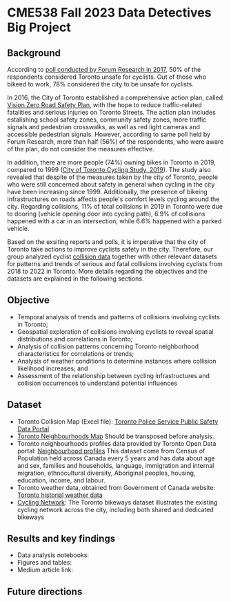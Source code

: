 # CME538 Fall 2023 Data Detectives Big Project

## Background
According to [poll conducted by Forum Research in 2017](https://poll.forumresearch.com/m/post/2660/most-believe-roads-safe-for-pedestrians-not-for-cyclists/), 50% of the respondents considered Toronto unsafe for cyclists. Out of those who bikeed to work, 78% considered the city to be unsafe for cyclists.

In 2016, the City of Toronto established a comprehensive action plan, called [Vision Zero Road Safety Plan](https://www.toronto.ca/services-payments/streets-parking-transportation/road-safety/vision-zero/vision-zero-dashboard/#:~:text=The%20Vision%20Zero%20Road%20Safety,through%20a%20range%20of%20initiatives.), with the hope to reduce traffic-related fatalities and serious injuries on Toronto Streets. The action plan includes estalishing school safety zones, community safety zones, more traffic signals and pedestrian crosswalks, as well as red light cameras and accessible pedestrian signals. However, according to same poll held by Forum Research, more than half (56%) of the respondents, who were aware of the plan, do not consider the measures effective.

In addition, there are more people (74%) owning bikes in Toronto in 2019, compared to 1999 ([City of Toronto Cycling Study, 2019](https://www.toronto.ca/wp-content/uploads/2021/04/8f76-2019-Cycling-Public-Option-Survey-City-of-Toronto-Cycling.pdf)). The study also revealed that despite of the measures taken by the city of Toronto, people who were still concerned about safety in general when cycling in the city have been increasing since 1999. Additionally, the presence of bikeing infrastructures on roads affects people's comfort levels cycling around the city. Regarding collisions, 11% of total collisions in 2019 in Toronto were due to dooring (vehicle opening door into cycling path), 6.9% of collisions happened with a car in an intersection, while 6.6% happened with a parked vehicle. 

Based on the exsiting reports and polls, it is imperative that the city of Toronto take actions to improve cyclists safety in the city. Therefore, our group analyzed cyclist [collision data](https://data.torontopolice.on.ca/pages/cyclists) together with other relevant datasets for patterns and trends of serious and fatal collisions involving cyclists from 2018 to 2022 in Toronto. More details regarding the objectives and the datasets are explained in the following sections.

## Objective 
* Temporal analysis of trends and patterns of collisions involving cyclists in Toronto;
* Geospatial exploration of collisions involving cyclists to reveal spatial distributions and correlations in Toronto;
* Analysis of collision patterns concerning Toronto neighborhood characteristics for correlations or trends;
* Analysis of weather conditions to determine instances where collision likelihood increases; and
* Assessment of the relationship between cycling infrastructures and collision occurrences to understand potential influences

## Dataset

* Toronto Collision Map (Excel file): [Toronto Police Service Public Safety Data Portal](https://data.torontopolice.on.ca/pages/cyclists)
* [Toronto Neighbourhoods Map](https://github.com/yuqiaochen-code/data_detectives_CME538/blob/66e05653a912a5a1b7ce3b187a17b586e546442e/toronto_neighbourhoods.shp) Should be transposed before analysis.
* Toronto neighbourhoods profiles data provided by Toronto Open Data portal: [Neighbourhood profiles](https://open.toronto.ca/dataset/neighbourhood-profiles/)
  This dataset come from Census of Population held across Canada every 5 years and has data about age and sex, families and households, language, immigration and internal migration, ethnocultural diversity, Aboriginal peoples, housing, education, income, and labour.
* Toronto weather data, obtained from Government of Canada website: [Toronto historial weather data](https://climate.weather.gc.ca/climate_data/daily_data_e.html?StationID=51459)
* [Cycling Network](https://open.toronto.ca/dataset/cycling-network/): The Toronto bikeways dataset illustrates the existing cycling network across the city, including both shared and dedicated bikeways


## Results and key findings
* Data analysis notebooks:
* Figures and tables: 
* Medium article link:

## Future directions

